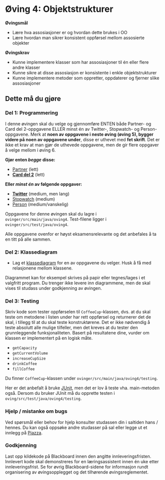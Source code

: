 # Øving 4: Objektstrukturer

**Øvingsmål**

- Lære hva assosiasjoner er og hvordan dette brukes i OO
- Lære hvordan man sikrer konsistent oppførsel mellom assosierte objekter

**Øvingskrav**

- Kunne implementere klasser som har assosiasjoner til én eller flere andre klasser
- Kunne sikre at disse assosiasjon er konsistente i enkle objektstrukturer
- Kunne implementere metoder som oppretter, oppdaterer og fjerner slike assosiasjoner

## Dette må du gjøre

### Del 1: Programmering

I denne øvingen skal du velge og gjennomføre ENTEN både Partner- og Card del 2-oppgavene ELLER minst én av Twitter-, Stopwatch- og Person-oppgavene.
Merk at **noen av oppgavene i neste øving (øving 5), bygger videre på noen av oppgavene under**, disse er uthevet med **fet skrift**.
Det er ikke et krav at man gjør de uthevede oppgavene, men de gir flere oppgaver å velge mellom i øving 6.

**Gjør enten _begge_ disse:**

- [Partner](./Partner.md) (lett)
- **[Card del 2](./Card.md)** (lett)

**Eller _minst én_ av følgende oppgaver:**

- **[Twitter](./Twitter.md)** (medium, men lang)
- [Stopwatch](./Stopwatch.md) (medium)
- [Person](./Person.md) (medium/vanskelig)

Oppgavene for denne øvingen skal du lagre i `ovinger/src/main/java/oving4`. Test-filene ligger i `ovinger/src/test/java/oving4`.

Alle oppgavene ovenfor er høyst eksamensrelevante og det anbefales å ta en titt på alle sammen.

### Del 2: Klassediagram

- Lag et [klassediagram](https://www.ntnu.no/wiki/display/tdt4100/Klassediagrammer) for en av oppgavene du velger. Husk å få med relasjonene mellom klassene.

Diagrammet kan for eksempel skrives på papir eller tegnes/lages i et valgfritt program. Du trenger ikke levere inn diagrammene, men de skal vises til studass under godkjenning av øvingen.

### Del 3: Testing

Skriv kode som tester oppførselen til `CoffeeCup`-klassen, dvs. at du skal teste om metodene i listen under har rett oppførsel og returnerer det de skal, i tillegg til at du skal teste konstruktørene. Det er ikke nødvendig å teste absolutt alle mulige tilfeller, men det kreves at du tester den grunnleggende funksjonaliteten. Basert på resultatene dine, vurder om klassen er implementert på en logisk måte.

- `getCapacity`
- `getCurrentVolume`
- `increaseCupSize`
- `drinkCoffee`
- `fillCoffee`

Du finner `CoffeeCup`-klassen under `ovinger/src/main/java/oving4/testing`.

Her er det anbefalt å bruke [JUnit](https://www.ntnu.no/wiki/display/tdt4100/Enhetstesting+med+JUnit),
men det er lov å teste vha. main-metoden også. Dersom du bruker JUnit må du opprette testen i `oving/src/test/java/oving4/testing`.

### Hjelp / mistanke om bugs

Ved spørsmål eller behov for hjelp konsulter studassen din i saltiden hans / hennes. Du kan også oppsøke andre studasser på sal eller legge ut et innlegg på [Piazza](https://piazza.com/).

### Godkjenning

Last opp kildekode på Blackboard innen den angitte innleveringsfristen. Innlevert kode skal demonstreres for en læringsassistent innen én uke etter innleveringsfrist. Se for øvrig Blackboard-sidene for informasjon rundt organisering av øvingsopplegget og det tilhørende øvingsreglementet.
